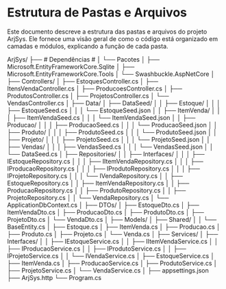 # Estrutura de Pastas e Arquivos

Este documento descreve a estrutura das pastas e arquivos do projeto ArjSys.
Ele fornece uma visão geral de como o código está organizado em camadas e módulos, explicando a função de cada pasta.


ArjSys/
├── # Dependências #
│	└── Pacotes
│		├── Microsoft.EntityFrameworkCore.Sqlite
│		├── Microsoft.EntityFrameworkCore.Tools
│		└── Swashbuckle.AspNetCore
│
├── Controllers/
│   ├── EstoquesController.cs
│   ├── ItensVendaController.cs
│   ├── ProducoesController.cs
│   ├── ProdutosController.cs
│   ├── ProjetosController.cs
│   └── VendasController.cs
│
├── Data/
│   ├── DataSeed/
│   │   ├── Estoque/
│   │   │   ├── EstoqueSeed.cs
│   │   │   └── EstoqueSeed.json
│   │   ├── ItemVenda/
│   │   │   ├── ItemVendaSeed.cs
│   │   │   └── ItemVendaSeed.json
│   │   ├── Producao/
│   │   │   ├── ProducaoSeed.cs
│   │   │   └── ProducaoSeed.json
│   │   ├── Produto/
│   │   │   ├── ProdutoSeed.cs
│   │   │   └── ProdutoSeed.json
│   │   ├── Projeto/
│   │   │   ├── ProjetoSeed.cs
│   │   │   └── ProjetoSeed.json
│   │   ├── Vendas/
│   │   │   ├── VendasSeed.cs
│   │   │   └── VendasSeed.json
│   │   └── DataSeed.cs
│   ├── Repositories/
│   │   ├── Interfaces/
│   │   │   ├── IEstoqueRepository.cs
│   │   │   ├── IItemVendaRepository.cs
│   │   │   ├── IProducaoRepository.cs
│   │   │   ├── IProdutoRepository.cs
│   │   │   ├── IProjetoRepository.cs
│   │   │   └── IVendaRepository.cs
│   │   ├── EstoqueRepository.cs
│   │   ├── ItemVendaRepository.cs
│   │   ├── ProducaoRepository.cs
│   │   ├── ProdutoRepository.cs
│   │   ├── ProjetoRepository.cs
│   │   └── VendaRepository.cs
│   └── ApplicationDbContext.cs
│
├── DTOs/
│   ├── EstoqueDto.cs
│   ├── ItemVendaDto.cs
│   ├── ProducaoDto.cs
│   ├── ProdutoDto.cs
│   ├── ProjetoDto.cs
│   └── VendaDto.cs
│
├── Models/
│   ├── Shared/
│	│	└── BaseEntity.cs
│   ├── Estoque.cs
│   ├── ItemVenda.cs
│   ├── Producao.cs
│   ├── Produto.cs
│   ├── Projeto.cs
│   └── Venda.cs
│
├── Services/
│   ├── Interfaces/
│   │   ├── IEstoqueService.cs
│   │   ├── IItemVendaService.cs
│   │   ├── IProducaoService.cs
│   │   ├── IProdutoService.cs
│   │   ├── IProjetoService.cs
│   │   └── IVendaService.cs
│   ├── EstoqueService.cs
│   ├── ItemVenda.cs
│   ├── ProducaoService.cs
│   ├── ProdutoService.cs
│   ├── ProjetoService.cs
│   └── VendaService.cs
│
├── appsettings.json
├── ArjSys.http
└── Program.cs